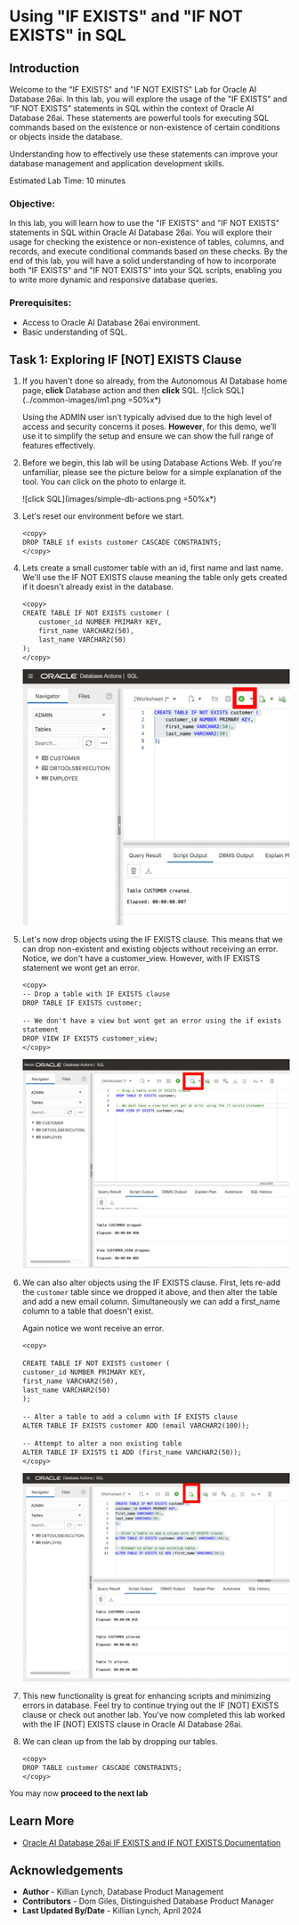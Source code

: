 # Using "IF EXISTS" and "IF NOT EXISTS" in SQL 

## Introduction

Welcome to the "IF EXISTS" and "IF NOT EXISTS" Lab for Oracle AI Database 26ai. In this lab, you will explore the usage of the "IF EXISTS" and "IF NOT EXISTS" statements in SQL within the context of Oracle AI Database 26ai. These statements are powerful tools for executing SQL commands based on the existence or non-existence of certain conditions or objects inside the database.

Understanding how to effectively use these statements can improve your database management and application development skills.

Estimated Lab Time: 10 minutes

### Objective:
In this lab, you will learn how to use the "IF EXISTS" and "IF NOT EXISTS" statements in SQL within Oracle AI Database 26ai. You will explore their usage for checking the existence or non-existence of tables, columns, and records, and execute conditional commands based on these checks. By the end of this lab, you will have a solid understanding of how to incorporate both "IF EXISTS" and "IF NOT EXISTS" into your SQL scripts, enabling you to write more dynamic and responsive database queries.

### Prerequisites:
- Access to Oracle AI Database 26ai environment.
- Basic understanding of SQL.

## Task 1: Exploring IF [NOT] EXISTS Clause

1. If you haven't done so already, from the Autonomous AI Database home page, **click** Database action and then **click** SQL.
    ![click SQL](../common-images/im1.png =50%x*)

    Using the ADMIN user isn’t typically advised due to the high level of access and security concerns it poses. **However**, for this demo, we’ll use it to simplify the setup and ensure we can show the full range of features effectively. 

2. Before we begin, this lab will be using Database Actions Web. If you're unfamiliar, please see the picture below for a simple explanation of the tool. You can click on the photo to enlarge it.

    ![click SQL](images/simple-db-actions.png =50%x*)

2. Let's reset our environment before we start.
    
    ```
    <copy>
    DROP TABLE if exists customer CASCADE CONSTRAINTS;
    </copy>
    ```

2. Lets create a small customer table with an id, first name and last name. We'll use the IF NOT EXISTS clause meaning the table only gets created if it doesn't already exist in the database.

    ```
    <copy>
    CREATE TABLE IF NOT EXISTS customer (
        customer_id NUMBER PRIMARY KEY,
        first_name VARCHAR2(50),
        last_name VARCHAR2(50)
    );
    </copy>
    ```
    ![create a table](images/im2.png " ")

3. Let's now drop objects using the IF EXISTS clause. This means that we can drop non-existent and existing objects without receiving an error. Notice, we don't have a customer_view. However, with IF EXISTS statement we wont get an error.

    ```
    <copy>
    -- Drop a table with IF EXISTS clause
    DROP TABLE IF EXISTS customer;

    -- We don't have a view but wont get an error using the if exists statement
    DROP VIEW IF EXISTS customer_view;
    </copy>
    ```
    ![drop table](images/im3.png " ")

4. We can also alter objects using the IF EXISTS clause. First, lets re-add the `customer` table since we dropped it above, and then alter the table and add a new email column. Simultaneously we can add a first_name column to a table that doesn't exist. 

    Again notice we wont receive an error. 

    ```
    <copy>

    CREATE TABLE IF NOT EXISTS customer (
    customer_id NUMBER PRIMARY KEY,
    first_name VARCHAR2(50),
    last_name VARCHAR2(50)
    );

    -- Alter a table to add a column with IF EXISTS clause
    ALTER TABLE IF EXISTS customer ADD (email VARCHAR2(100));

    -- Attempt to alter a non existing table 
    ALTER TABLE IF EXISTS t1 ADD (first_name VARCHAR2(50));
    </copy>
    ```
    ![alter table](images/im4.png " ")
 

5. This new functionality is great for enhancing scripts and minimizing errors in database. Feel try to continue trying out the IF [NOT] EXISTS clause or check out another lab. You've now completed this lab worked with the IF [NOT] EXISTS clause in Oracle AI Database 26ai. 

6. We can clean up from the lab by dropping our tables.

    ```
    <copy>
    DROP TABLE customer CASCADE CONSTRAINTS;
    </copy>
    ```
You may now **proceed to the next lab** 

## Learn More

* [Oracle AI Database 26ai IF EXISTS and IF NOT EXISTS Documentation](https://docs.oracle.com/en/database/oracle/oracle-database/23/adfns/sql-processing-for-application-developers.html#GUID-3818B089-D99D-437C-862F-CBD276BDA3F1)

## Acknowledgements
* **Author** - Killian Lynch, Database Product Management
* **Contributors** - Dom Giles, Distinguished Database Product Manager
* **Last Updated By/Date** - Killian Lynch, April 2024
